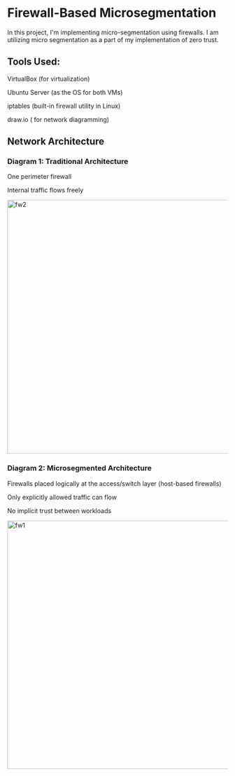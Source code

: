# Firewall-Based Microsegmentation 

In this project, I'm implementing micro-segmentation using firewalls. I am utilizing micro segmentation as a part of my implementation of zero trust. 



## Tools Used:

VirtualBox (for virtualization)

Ubuntu Server (as the OS for both VMs)

iptables (built-in firewall utility in Linux)

draw.io ( for network diagramming)

## Network Architecture

### Diagram 1: Traditional Architecture

One perimeter firewall

Internal traffic flows freely

<img width="640" height="579" alt="fw2" src="https://github.com/user-attachments/assets/66f8a09a-3470-48be-a3ff-a4dced811e10" />

### Diagram 2: Microsegmented Architecture

Firewalls placed logically at the access/switch layer (host-based firewalls)

Only explicitly allowed traffic can flow

No implicit trust between workloads

<img width="566" height="567" alt="fw1" src="https://github.com/user-attachments/assets/478a554c-c6ee-4dda-b028-fbfbc647b374" />
